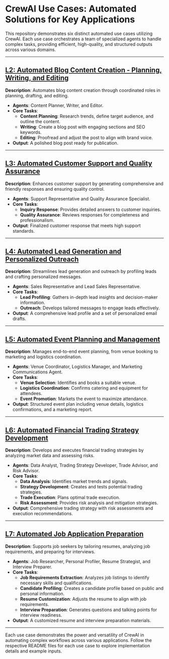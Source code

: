 
# CrewAI Use Cases: Automated Solutions for Key Applications

This repository demonstrates six distinct automated use cases utilizing CrewAI. Each use case orchestrates a team of specialized agents to handle complex tasks, providing efficient, high-quality, and structured outputs across various domains.

---

## [L2: Automated Blog Content Creation - Planning, Writing, and Editing](./L2/myCode_research_write_article.ipynb)

**Description**: Automates blog content creation through coordinated roles in planning, drafting, and editing.
- **Agents**: Content Planner, Writer, and Editor.
- **Core Tasks**:
  - **Content Planning**: Research trends, define target audience, and outline the content.
  - **Writing**: Create a blog post with engaging sections and SEO keywords.
  - **Editing**: Proofread and adjust the post to align with brand voice.
- **Output**: A polished blog post ready for publication.

---

## [L3: Automated Customer Support and Quality Assurance](./L3/myCode_customer_support%20copy.ipynb)

**Description**: Enhances customer support by generating comprehensive and friendly responses and ensuring quality control.
- **Agents**: Support Representative and Quality Assurance Specialist.
- **Core Tasks**:
  - **Inquiry Response**: Provides detailed answers to customer inquiries.
  - **Quality Assurance**: Reviews responses for completeness and professionalism.
- **Output**: Finalized customer response that meets high support standards.

---

## [L4: Automated Lead Generation and Personalized Outreach](./L4/myCode_tools_customer_outreach.ipynb)

**Description**: Streamlines lead generation and outreach by profiling leads and crafting personalized messages.
- **Agents**: Sales Representative and Lead Sales Representative.
- **Core Tasks**:
  - **Lead Profiling**: Gathers in-depth lead insights and decision-maker information.
  - **Outreach**: Develops tailored messages to engage leads effectively.
- **Output**: A comprehensive lead profile and a set of personalized email drafts.

---

## [L5: Automated Event Planning and Management](./L5/myCode_tasks_event_planning.ipynb)

**Description**: Manages end-to-end event planning, from venue booking to marketing and logistics coordination.
- **Agents**: Venue Coordinator, Logistics Manager, and Marketing Communications Agent.
- **Core Tasks**:
  - **Venue Selection**: Identifies and books a suitable venue.
  - **Logistics Coordination**: Confirms catering and equipment for attendees.
  - **Event Promotion**: Markets the event to maximize attendance.
- **Output**: Structured event plan including venue details, logistics confirmations, and a marketing report.

---

## [L6: Automated Financial Trading Strategy Development](./L6/myCode_collaboration_financial_analysis.ipynb)

**Description**: Develops and executes financial trading strategies by analyzing market data and assessing risks.
- **Agents**: Data Analyst, Trading Strategy Developer, Trade Advisor, and Risk Advisor.
- **Core Tasks**:
  - **Data Analysis**: Identifies market trends and signals.
  - **Strategy Development**: Creates and tests potential trading strategies.
  - **Trade Execution**: Plans optimal trade execution.
  - **Risk Assessment**: Provides risk analysis and mitigation strategies.
- **Output**: Comprehensive trading strategy with risk assessments and execution recommendations.

---

## [L7: Automated Job Application Preparation](./L7/myCode_job_application_crew.ipynb)

**Description**: Supports job seekers by tailoring resumes, analyzing job requirements, and preparing for interviews.
- **Agents**: Job Researcher, Personal Profiler, Resume Strategist, and Interview Preparer.
- **Core Tasks**:
  - **Job Requirements Extraction**: Analyzes job listings to identify necessary skills and qualifications.
  - **Candidate Profiling**: Creates a candidate profile based on public and personal information.
  - **Resume Customization**: Adjusts the resume to align with job requirements.
  - **Interview Preparation**: Generates questions and talking points for interview readiness.
- **Output**: A customized resume and interview preparation materials.

---

Each use case demonstrates the power and versatility of CrewAI in automating complex workflows across various applications. Follow the respective README files for each use case to explore implementation details and example inputs.
